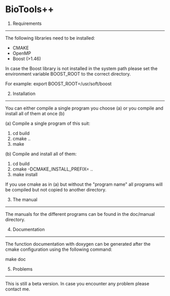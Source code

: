 BioTools++
==========

1. Requirements
---------------

The following libraries need to be installed:
- CMAKE
- OpenMP
- Boost (>1.46)

In case the Boost library is not installed in the system path please set the
environment variable BOOST_ROOT to the correct directory. 

For example:
export BOOST_ROOT=/usr/soft/boost 


2. Installation
---------------


You can either compile a single program you choose (a) or you compile and install all of them at once (b)

(a) Compile a single program of this suit:

1. cd build
2. cmake ..
3. make <program name>

(b) Compile and install all of them:

1. cd build
2. cmake -DCMAKE_INSTALL_PREFIX=<path of installation directory> ..
3. make install

If you use cmake as in (a) but without the "program name" all programs will be compiled but not copied to another directory.

3. The manual
-------------
The manuals for the different programs can be found in the doc/manual directory.


4. Documentation
----------------

The function documentation with doxygen can be generated after the cmake configuration using the following
command:

make doc


5. Problems
-----------

This is still a beta version. In case you encounter any problem please contact me.
